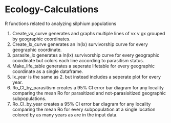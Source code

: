 # Ecology-Calculations
R functions related to analyzing silphium populations

1) Create_vx_curve generates and graphs multiple lines of vx v gx grouped by geographic coordinates.
2) Create_lx_curve generates an ln(lx) survivorship curve for every geographic coordinate.
3) parasite_lx generates a ln(lx) survivorship curve for every geographic coordinate but colors each line according to parasitism status.
4) Make_life_table generates a seperate lifetable for every geographic coordinate as a single dataframe.
5) lx_year is the same as 2. but instead includes a seperate plot for every year. 
6) Ro_CI_by_parasitism creates a 95% CI error bar diagram for any locality comparing the mean Ro for parasitized and not-parasisitized geographic subpopulations.
7) Ro_CI_by_year creates a 95% CI error bar diagram for any locality comparing the mean Ro for every subpopulation at a single location colored by as many years as are in the input data. 
